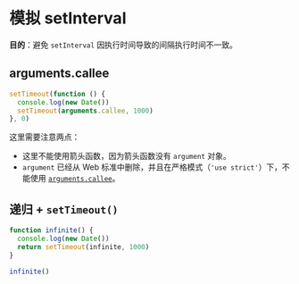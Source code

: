 # 模拟 setInterval

**目的**：避免 `setInterval` 因执行时间导致的间隔执行时间不一致。

## arguments.callee

```js
setTimeout(function () {
  console.log(new Date())
  setTimeout(arguments.callee, 1000)
}, 0)
```

这里需要注意两点：

- 这里不能使用箭头函数，因为箭头函数没有 `argument` 对象。
- `argument` 已经从 Web 标准中删除，并且在严格模式（`'use strict'`）下，不能使用 [`arguments.callee`](https://developer.mozilla.org/es/docs/Web/JavaScript/Reference/Global_Objects/Function/arguments)。

## 递归 + `setTimeout()`

```js
function infinite() {
  console.log(new Date())
  return setTimeout(infinite, 1000)
}

infinite()
```
